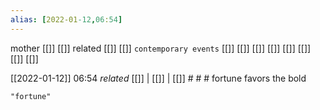 ```yaml
---
alias: [2022-01-12,06:54]
---
```

 mother [[]] [[]]
 related [[]] [[]]
 `contemporary events` [[]] [[]] [[]] [[]] [[]] [[]] [[]] [[]]

[[2022-01-12]] 06:54 _related_ [[]] | [[]] | [[]] # # #
fortune favors the bold
```query
"fortune"
```